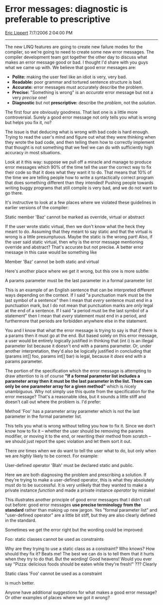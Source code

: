 <div id="page">

# Error messages: diagnostic is preferable to prescriptive

[Eric Lippert](https://social.msdn.microsoft.com/profile/Eric%20Lippert) 7/7/2006 2:04:00 PM

-----

<div id="content">

<div class="mine">

The new LINQ features are going to create new failure modes for the compiler, so we're going to need to create some new error messages. The compiler development team got together the other day to discuss what makes an error message good or bad. I thought I'd share with you guys what we came up with. We believe that good error messages are:

  - **Polite:** making the user feel like an idiot is very, very bad.
  - **Readable:** poor grammar and tortured sentence structure is bad.
  - **Accurate:** error messages must accurately describe the problem.
  - **Precise:** "Something is wrong" is an *accurate* error message but not a very *precise* one\!
  - **Diagnostic** but not **prescriptive:** describe the *problem*, not the *solution*.

The first four are obviously goodness. That last one is a little more controversial. Surely a good error message not only tells you what is wrong but helps you fix it, no?

The issue is that deducing what is wrong with bad code is hard enough. Trying to read the user's mind and figure out what they were thinking when they wrote the bad code, and then telling them how to correctly implement that thought is not something that we feel we can do with sufficiently high accuracy in most situations.

Look at it this way: suppose we pull off a miracle and manage to produce error messages which 90% of the time tell the user the correct way to fix their code so that it does what they want it to do. That means that 10% of the time we are telling people how to write a syntactically correct program that does something different than they intended\! Pushing people towards writing buggy programs that still compile is very bad, and we do not want to go there.

It's instructive to look at a few places where we violated these guidelines in earlier versions of the compiler:

<span class="code">Static member 'Baz' cannot be marked as override, virtual or abstract </span>

If the user wrote <span class="code">static virtual</span>, then we don't know what the heck they meant to do. Assuming that they meant to say <span class="code">static</span> and that the <span class="code">virtual</span> is wrong is a little presumptuous. Maybe the <span class="code">static</span> is the wrong part\! Also, if the user said <span class="code">static virtual</span>, then why is the error message mentioning <span class="code">override</span> and <span class="code">abstract</span>? That's accurate but not precise. A better error message in this case would be something like

<span class="code">Member 'Baz' cannot be both static and virtual </span>

Here's another place where we get it wrong, but this one is more subtle:

<span class="code">A params parameter must be the last parameter in a formal parameter list </span>

This is an example of an English sentence that can be interpreted different ways depending on the context. If I said "a punctuation mark must be the last symbol of a sentence" then I mean that *every* sentence must end in a punctuation mark, but I do not mean that punctuation marks are *only* legal at the end of a sentence. If I said "a period must be the last symbol of a statement" then I mean that *every* statement must end in a period, and furthermore that periods are forbidden anywhere else in the statement.

You and I know that what the error message is trying to say is that *if* there is a <span class="code">params</span> then it must go at the end. But based solely on this error message, a user would be entirely logically justified in thinking that <span class="code">(int i)</span> is an illegal parameter list because it doesn't end with a <span class="code">params</span> parameter. Or, under another interpretation, they'd also be logically justified in concluding that <span class="code">(params int\[\] foo, params int\[\] bar)</span> is legal, because it *does* end with a <span class="code">params</span> parameter.

The portion of the specification which the error message is attempting to draw attention to is of course **"If a formal parameter list includes a parameter array then it must be the last parameter in the list. There can only be one parameter array for a given method"** which is nicely unambiguous. Why not simply use this quote from the specification for the error message? That's a reasonable idea, but it sounds a little stiff and doesn't call out where the problem is. I'd prefer:

<span class="code">Method 'Foo' has a parameter array parameter which is not the last parameter in the formal parameter list. </span>

This tells you what is wrong without telling you how to fix it. Since we don't know how to fix it – whether the user should be removing the <span class="code">params</span> modifier, or moving it to the end, or rewriting their method from scratch – we should just report the spec violation and let them sort it out.

There *are* times when we do want to tell the user what to do, but only when we are *highly* likely to be correct. For example:

<span class="code">User-defined operator 'Blah' must be declared static and public. </span>

Here we are both diagnosing the problem and prescribing a solution. If they're trying to make a user-defined operator, this is what they absolutely must do to be successful. It is very unlikely that they wanted to make a private instance *function* and made a private instance *operator* by mistake\!

This illustrates another principle of good error messages that I didn't call out before: good error messages **use precise terminology from the standard** rather than making up new jargon. Yes "formal parameter list" and "user-defined operator" are a little bit stiff, but they are also clearly defined in the standard.

Sometimes we get the error right but the wording could be improved:

<span class="code">Foo: static classes cannot be used as constraints </span>

Why are they trying to use a static class as a constraint? Who knows? How should they fix it? Beats me\! The best we can do is to tell them that it hurts when they try to do that. But the wording\! Good heavens\! Would you ever say "Pizza: delicious foods should be eaten while they're fresh\!" ??? Clearly

<span class="code">Static class 'Foo' cannot be used as a constraint </span>

is much better.

Anyone have additional suggestions for what makes a good error message? Or other examples of places where we got it wrong?

</div>

</div>

</div>


